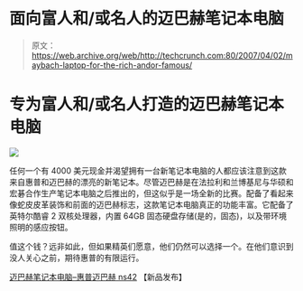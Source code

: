 # 面向富人和/或名人的迈巴赫笔记本电脑

> 原文：<https://web.archive.org/web/http://techcrunch.com:80/2007/04/02/maybach-laptop-for-the-rich-andor-famous/>

# 专为富人和/或名人打造的迈巴赫笔记本电脑

![](img/99aca973f391613ff4cbcb64fdf83930.png)

任何一个有 4000 美元现金并渴望拥有一台新笔记本电脑的人都应该注意到这款来自惠普和迈巴赫的漂亮的新笔记本。尽管迈巴赫是在法拉利和兰博基尼与华硕和宏碁合作生产笔记本电脑之后推出的，但这似乎是一场全新的比赛。配备了看起来像蛇皮皮革装饰和前面的迈巴赫标志，这款笔记本电脑真正的功能丰富。它配备了英特尔酷睿 2 双核处理器，内置 64GB 固态硬盘存储(是的，固态)，以及带环境照明的感应按钮。

值这个钱？远非如此，但如果精英们愿意，他们仍然可以选择一个。在他们意识到没人关心之前，期待惠普的有限运行。

[迈巴赫笔记本电脑–惠普迈巴赫 ns42](https://web.archive.org/web/20210301234334/http://www.newlaunches.com/archives/maybach_notebook_hp_maybach_ns42.php) 【新品发布】
